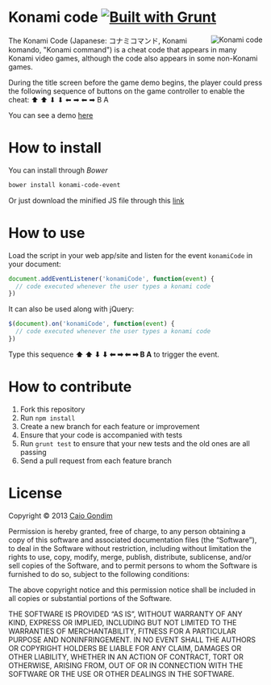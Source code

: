 # Konami code [![Built with Grunt](https://cdn.gruntjs.com/builtwith.png)](http://gruntjs.com/)

<img
    src="https://raw.github.com/caiogondim/konami-code/master/konami-code-logo.png"
    alt="Konami code"
    align="right"
/>

The Konami Code (Japanese: コナミコマンド, Konami komando, "Konami command") is a
cheat code that appears in many Konami video games, although the code also
appears in some non-Konami games.

During the title screen before the game demo begins, the player could press the
following sequence of buttons on the game controller to enable the cheat:
⬆ ⬆ ⬇ ⬇ ⬅ ➡ ⬅ ➡ B A

You can see a demo [here](http://caiogondim.github.io/js-konami-code-event/)

# How to install

You can install through _Bower_

```bash
bower install konami-code-event
```

Or just download the minified JS file through this
[link](https://raw.github.com/caiogondim/js-konami-code-event/master/src/konami-code.min.js)

# How to use

Load the script in your web app/site and listen for the event `konamiCode` in
your document:

```javascript
document.addEventListener('konamiCode', function(event) {
  // code executed whenever the user types a konami code
})
```

It can also be used along with jQuery:

```javascript
$(document).on('konamiCode', function(event) {
  // code executed whenever the user types a konami code
})
```

Type this sequence **⬆ ⬆ ⬇ ⬇ ⬅ ➡ ⬅ ➡ B A** to trigger the event.


# How to contribute

1. Fork this repository
2. Run `npm install`
3. Create a new branch for each feature or improvement
4. Ensure that your code is accompanied with tests
5. Run `grunt test` to ensure that your new tests and the old ones are all passing
6. Send a pull request from each feature branch


# License

Copyright © 2013 [Caio Gondim](http://caiogondim.com)

Permission is hereby granted, free of charge, to any person obtaining a copy of
this software and associated documentation files (the “Software”), to deal in
the Software without restriction, including without limitation the rights to
use, copy, modify, merge, publish, distribute, sublicense, and/or sell copies of
the Software, and to permit persons to whom the Software is furnished to do so,
subject to the following conditions:

The above copyright notice and this permission notice shall be included in all
copies or substantial portions of the Software.

THE SOFTWARE IS PROVIDED “AS IS”, WITHOUT WARRANTY OF ANY KIND, EXPRESS OR
IMPLIED, INCLUDING BUT NOT LIMITED TO THE WARRANTIES OF MERCHANTABILITY, FITNESS
FOR A PARTICULAR PURPOSE AND NONINFRINGEMENT. IN NO EVENT SHALL THE AUTHORS OR
COPYRIGHT HOLDERS BE LIABLE FOR ANY CLAIM, DAMAGES OR OTHER LIABILITY, WHETHER
IN AN ACTION OF CONTRACT, TORT OR OTHERWISE, ARISING FROM, OUT OF OR IN
CONNECTION WITH THE SOFTWARE OR THE USE OR OTHER DEALINGS IN THE SOFTWARE.
